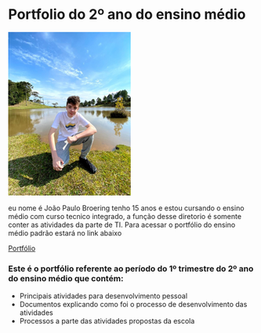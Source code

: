 # Portfolio do 2º ano do ensino médio

<img src="eu.jpeg" width="250">

eu nome é João Paulo Broering tenho 15 anos e estou cursando o ensino médio com curso tecnico integrado, a função desse diretorio é somente conter as atividades da parte de TI. Para acessar o portfólio do ensino médio padrão estará no link abaixo

[Portfólio](https://sites.google.com/view/portfolio-joao-paulo-broering/in%C3%ADcio)

### Este é o portfólio referente ao período do 1º trimestre do 2º ano do ensino médio que contém:
* Principais atividades para desenvolvimento pessoal
* Documentos explicando como foi o processo de desenvolvimento das atividades
* Processos a parte das atividades propostas da escola
